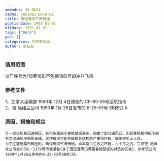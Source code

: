 ```yaml
---
amendno: 39-0531  
cadno: CAD1991-DHC8-01  
title: 确保舱间气流畅通  
publishdate: 1991-01-01  
effdate: 1991-01-01  
tags: ["DHC8"]  
pns: []  
categories: 华东管理局  
author: 邬纪召  
---
```

  
### 适用范围  
出厂序号为116至188(不包括186)号的冲八飞机  
  
<!--more-->  
### 参考文件  
1、加拿大运输部 1990年 12月 4日颁发的 CF-90-26号适航指令  
 2、德·哈维兰公司 1990年 1月 26日发布的 8-25-53号 SB修订 A  
  
### 原因、措施和规定  
    万一发生机身迅速释压，有可能是由于客舱壁板变形，阻塞了部分通风口，引起客舱和地板下舱室之间通风不畅所造成，这种情况可能导致机身结构的严重损坏和／或伤害机上人员。  
    为了在客舱突然释压时，确保舱间气流畅通，自本指令生效之日起，六个月之内，完成德·哈维兰公司发布的8／1339号改装通告(关于固定通风口周围客舱壁板的衬垫的安装)，参考该公司1990年1月26日发布的8-25-53号SB修订A。  
